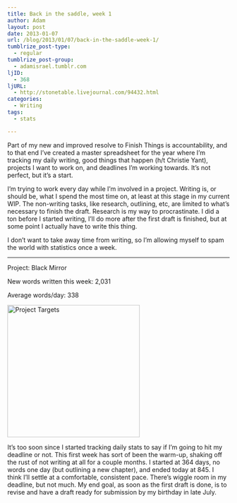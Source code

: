 ```yaml
---
title: Back in the saddle, week 1
author: Adam
layout: post
date: 2013-01-07
url: /blog/2013/01/07/back-in-the-saddle-week-1/
tumblrize_post-type:
  - regular
tumblrize_post-group:
  - adamisrael.tumblr.com
ljID:
  - 368
ljURL:
  - http://stonetable.livejournal.com/94432.html
categories:
  - Writing
tags:
  - stats

---
```

Part of my new and improved resolve to Finish Things is accountability, and to that end I&#8217;ve created a master spreadsheet for the year where I&#8217;m tracking my daily writing, good things that happen (h/t Christie Yant), projects I want to work on, and deadlines I&#8217;m working towards. It&#8217;s not perfect, but it&#8217;s a start.

I&#8217;m trying to work every day while I&#8217;m involved in a project. Writing is, or should be, what I spend the most time on, at least at this stage in my current WIP. The non-writing tasks, like research, outlining, etc, are limited to what&#8217;s necessary to finish the draft. Research is my way to procrastinate. I did a ton before I started writing, I&#8217;ll do more after the first draft is finished, but at some point I actually have to write this thing.

I don&#8217;t want to take away time from writing, so I&#8217;m allowing myself to spam the world with statistics once a week.

* * *

Project: Black Mirror

New words written this week: 2,031

Average words/day: 338

[<img alt="Project Targets" src="http://www.adamisrael.com/wp-content/uploads/2013/01/project_targets-2013-01-07.jpg" width="300" />](1)

It&#8217;s too soon since I started tracking daily stats to say if I&#8217;m going to hit my deadline or not. This first week has sort of been the warm-up, shaking off the rust of not writing at all for a couple months. I started at 364 days, no words one day (but outlining a new chapter), and ended today at 845. I think I&#8217;ll settle at a comfortable, consistent pace. There&#8217;s wiggle room in my deadline, but not much. My end goal, as soon as the first draft is done, is to revise and have a draft ready for submission by my birthday in late July.

 [1]: http://www.adamisrael.com/wp-content/uploads/2013/01/project_targets-2013-01-07.jpg
